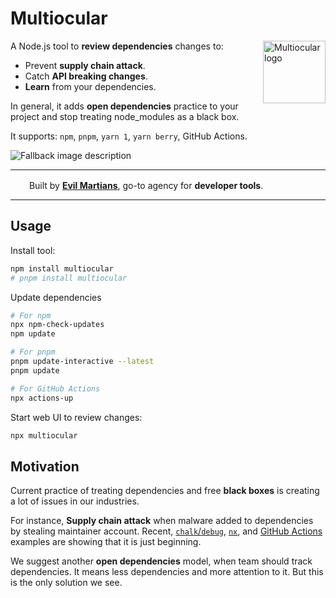# Multiocular

<img width="100" height="100" alt="Multiocular logo" align="right" src="https://github.com/user-attachments/assets/e5f22175-153f-4b9a-b2fb-b7837d75db39" />

A Node.js tool to **review dependencies** changes to:

- Prevent **supply chain attack**.
- Catch **API breaking changes**.
- **Learn** from your dependencies.

In general, it adds **open dependencies** practice to your project and stop treating node_modules as a black box.

It supports: `npm`, `pnpm`, `yarn 1`, `yarn berry`, GitHub Actions.

<picture>
  <source media="(prefers-color-scheme: dark)" srcset="https://github.com/user-attachments/assets/07ed01ee-694a-4553-bd7d-dbb248a08385">
  <source media="(prefers-color-scheme: light)" srcset="https://github.com/user-attachments/assets/beb86f60-772e-4c01-9de7-99613b354d67">
  <img alt="Fallback image description" src="https://github.com/user-attachments/assets/beb86f60-772e-4c01-9de7-99613b354d67">
</picture>

---

<img src="https://cdn.evilmartians.com/badges/logo-no-label.svg" alt="" width="22" height="16" />  Built by
<b><a href="https://evilmartians.com/devtools?utm_source=postcss&utm_campaign=devtools-button&utm_medium=github">Evil Martians</a></b>, go-to agency for <b>developer tools</b>.

---

## Usage

Install tool:

```sh
npm install multiocular
# pnpm install multiocular
```

Update dependencies

```sh
# For npm
npx npm-check-updates
npm update

# For pnpm
pnpm update-interactive --latest
pnpm update

# For GitHub Actions
npx actions-up
```

Start web UI to review changes:

```sh
npx multiocular
```

## Motivation

Current practice of treating dependencies and free **black boxes** is creating a lot of issues in our industries.

For instance, **Supply chain attack** when malware added to dependencies by stealing maintainer account. Recent, [`chalk`/`debug`](https://www.aikido.dev/blog/npm-debug-and-chalk-packages-compromised), [`nx`](https://www.aikido.dev/blog/popular-nx-packages-compromised-on-npm), and [GitHub Actions](https://www.wiz.io/blog/github-action-tj-actions-changed-files-supply-chain-attack-cve-2025-30066) examples are showing that it is just beginning.

We suggest another **open dependencies** model, when team should track dependencies. It means less dependencies and more attention to it. But this is the only solution we see.
